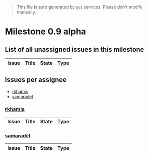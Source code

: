 > This file is auto generated by `ays` services. Please don't modify manually.

# Milestone 0.9 alpha

## List of all unassigned issues in this milestone

|Issue|Title|State|Type|
|-----|-----|-----|---|


## Issues per assignee
- [rkhamis](#rkhamis)
- [samaradel](#samaradel)



### [rkhamis](https://github.com/rkhamis)

|Issue|Title|State|Type|
|-----|-----|-----|----|


### [samaradel](https://github.com/samaradel)

|Issue|Title|State|Type|
|-----|-----|-----|----|

